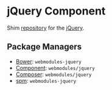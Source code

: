 jQuery Component
================

Shim [repository](https://github.com/webmodules/jquery) for the [jQuery](http://jquery.com).

Package Managers
----------------

* [Bower](http://bower.io/): `webmodules-jquery`
* [Component](https://github.com/webmodules/jquery): `webmodules/jquery`
* [Composer](http://packagist.org/packages/webmodules/jquery): `webmodules/jquery`
* [spm](http://spmjs.io/package/webmodules-jquery): `webmodules-jquery`
